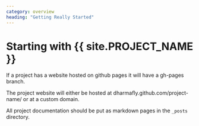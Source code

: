 ```yaml
---
category: overview
heading: "Getting Really Started"
---
```


Starting with {{ site.PROJECT_NAME }}
=====================

If a project has a website hosted on github pages it will have a gh-pages branch.

The project website will either be hosted at dharmafly.github.com/project-name/ or at a custom domain.

All project documentation should be put as markdown pages in the `_posts` directory.